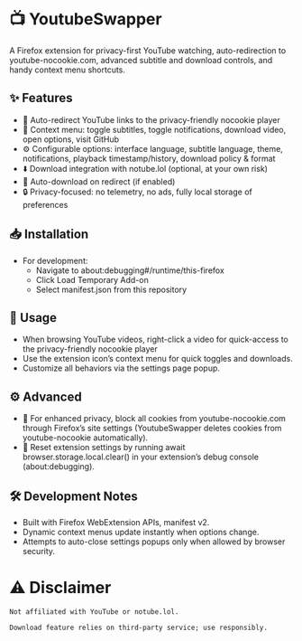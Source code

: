 # 📺 YoutubeSwapper

A Firefox extension for privacy-first YouTube watching, auto-redirection to youtube-nocookie.com, advanced subtitle and download controls, and handy context menu shortcuts.
## ✨ Features
- 🔄 Auto-redirect YouTube links to the privacy-friendly nocookie player
- 📝 Context menu: toggle subtitles, toggle notifications, download video, open options, visit GitHub
- ⚙️ Configurable options: interface language, subtitle language, theme, notifications, playback timestamp/history, download policy & format
- ⬇️ Download integration with notube.lol (optional, at your own risk)
- 🚀 Auto-download on redirect (if enabled)
- 🔒 Privacy-focused: no telemetry, no ads, fully local storage of preferences


## 📥 Installation
- For development:
  - Navigate to about:debugging#/runtime/this-firefox
  - Click Load Temporary Add-on
  - Select manifest.json from this repository

## 🚀 Usage
- When browsing YouTube videos, right-click a video for quick-access to the privacy-friendly nocookie player
- Use the extension icon’s context menu for quick toggles and downloads.
- Customize all behaviors via the settings page popup.

## ⚙️ Advanced
- 🔐 For enhanced privacy, block all cookies from youtube-nocookie.com through Firefox’s site settings (YoutubeSwapper deletes cookies from youtube-nocookie automatically).
- 🔄 Reset extension settings by running await browser.storage.local.clear() in your extension’s debug console (about:debugging).

## 🛠 Development Notes
- Built with Firefox WebExtension APIs, manifest v2.
- Dynamic context menus update instantly when options change.
- Attempts to auto-close settings popups only when allowed by browser security.

# ⚠️ Disclaimer

    Not affiliated with YouTube or notube.lol.

    Download feature relies on third-party service; use responsibly.
